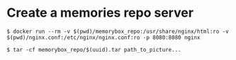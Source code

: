 # Create a memories repo server

```console
$ docker run --rm -v $(pwd)/memorybox_repo:/usr/share/nginx/html:ro -v $(pwd)/nginx.conf:/etc/nginx/nginx.conf:ro -p 8080:8080 nginx
```

```console
$ tar -cf memorybox_repo/$(uuid).tar path_to_picture...
```